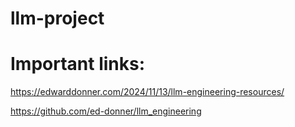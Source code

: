 # llm-project

# Important links:
https://edwarddonner.com/2024/11/13/llm-engineering-resources/

https://github.com/ed-donner/llm_engineering
